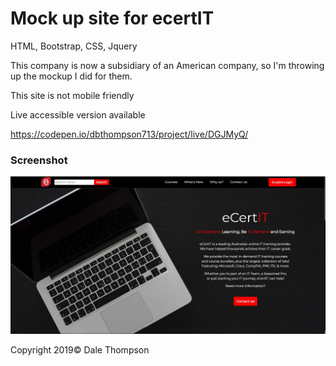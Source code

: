 <h1>Mock up site for ecertIT</h1>

<p>HTML, Bootstrap, CSS, Jquery</p>
<p>This company is now a subsidiary of an American company, so I'm throwing up the mockup I did for them.</p>
<p>This site is not mobile friendly</p>

<p>Live accessible version available</p>
<a href="https://codepen.io/dbthompson713/project/live/DGJMyQ/">https://codepen.io/dbthompson713/project/live/DGJMyQ/</a>

<h3>Screenshot</h3>
<img src="img/sc-1.jpg">

<p>Copyright 2019© Dale Thompson
